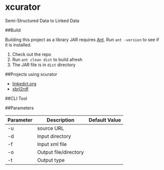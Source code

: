 xcurator
========

Semi-Structured Data to Linked Data

##Build

Building this project as a library JAR requires [Ant](http://ant.apache.org). Run `ant -version` to see if it is installed.

1. Check out the repo
2. Run `ant clean dist` to build afresh
3. The JAR file is in `dist` directory

##Projects using xcurator

* [linkedct.org](http://linkedct.org/about/)
* [xbrl2rdf](https://github.com/ekzhu/xbrl2rdf)


##CLI Tool

##Parameters

| Parameter | Description           | Default Value |
|-----------|-----------------------|---------------|
| -u        | source URL  |               |
| -d        | Input directory  |               |
| -f        | Input xml file |               |
| -o        | Output file/directory |               |
| -t        | Output type |               |

